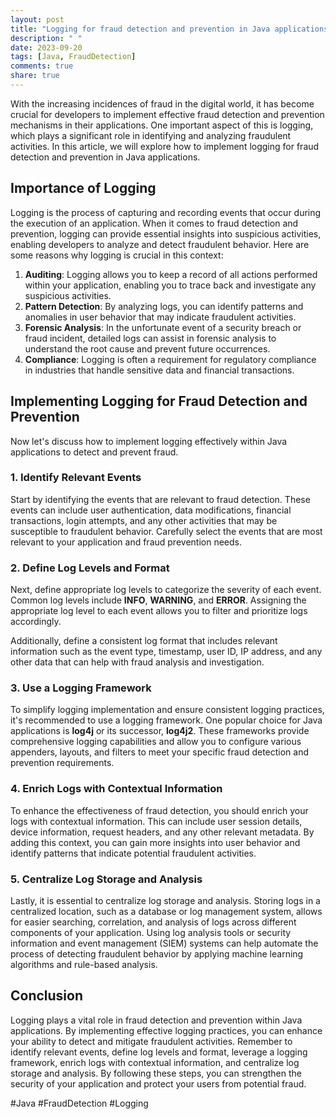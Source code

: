```yaml
---
layout: post
title: "Logging for fraud detection and prevention in Java applications"
description: " "
date: 2023-09-20
tags: [Java, FraudDetection]
comments: true
share: true
---
```


With the increasing incidences of fraud in the digital world, it has become crucial for developers to implement effective fraud detection and prevention mechanisms in their applications. One important aspect of this is logging, which plays a significant role in identifying and analyzing fraudulent activities. In this article, we will explore how to implement logging for fraud detection and prevention in Java applications.

## Importance of Logging

Logging is the process of capturing and recording events that occur during the execution of an application. When it comes to fraud detection and prevention, logging can provide essential insights into suspicious activities, enabling developers to analyze and detect fraudulent behavior. Here are some reasons why logging is crucial in this context:

1. **Auditing**: Logging allows you to keep a record of all actions performed within your application, enabling you to trace back and investigate any suspicious activities.
2. **Pattern Detection**: By analyzing logs, you can identify patterns and anomalies in user behavior that may indicate fraudulent activities.
3. **Forensic Analysis**: In the unfortunate event of a security breach or fraud incident, detailed logs can assist in forensic analysis to understand the root cause and prevent future occurrences.
4. **Compliance**: Logging is often a requirement for regulatory compliance in industries that handle sensitive data and financial transactions.

## Implementing Logging for Fraud Detection and Prevention

Now let's discuss how to implement logging effectively within Java applications to detect and prevent fraud.

### 1. Identify Relevant Events

Start by identifying the events that are relevant to fraud detection. These events can include user authentication, data modifications, financial transactions, login attempts, and any other activities that may be susceptible to fraudulent behavior. Carefully select the events that are most relevant to your application and fraud prevention needs.

### 2. Define Log Levels and Format

Next, define appropriate log levels to categorize the severity of each event. Common log levels include **INFO**, **WARNING**, and **ERROR**. Assigning the appropriate log level to each event allows you to filter and prioritize logs accordingly.

Additionally, define a consistent log format that includes relevant information such as the event type, timestamp, user ID, IP address, and any other data that can help with fraud analysis and investigation.

### 3. Use a Logging Framework

To simplify logging implementation and ensure consistent logging practices, it's recommended to use a logging framework. One popular choice for Java applications is **log4j** or its successor, **log4j2**. These frameworks provide comprehensive logging capabilities and allow you to configure various appenders, layouts, and filters to meet your specific fraud detection and prevention requirements.

### 4. Enrich Logs with Contextual Information

To enhance the effectiveness of fraud detection, you should enrich your logs with contextual information. This can include user session details, device information, request headers, and any other relevant metadata. By adding this context, you can gain more insights into user behavior and identify patterns that indicate potential fraudulent activities.

### 5. Centralize Log Storage and Analysis

Lastly, it is essential to centralize log storage and analysis. Storing logs in a centralized location, such as a database or log management system, allows for easier searching, correlation, and analysis of logs across different components of your application. Using log analysis tools or security information and event management (SIEM) systems can help automate the process of detecting fraudulent behavior by applying machine learning algorithms and rule-based analysis.

## Conclusion

Logging plays a vital role in fraud detection and prevention within Java applications. By implementing effective logging practices, you can enhance your ability to detect and mitigate fraudulent activities. Remember to identify relevant events, define log levels and format, leverage a logging framework, enrich logs with contextual information, and centralize log storage and analysis. By following these steps, you can strengthen the security of your application and protect your users from potential fraud.

#Java #FraudDetection #Logging